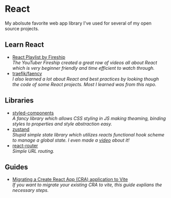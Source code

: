 # React
My abolsute favorite web app library I've used for several of my open source projects. 

## Learn React
- [React Playlist by Fireship](https://www.youtube.com/playlist?list=PL0vfts4VzfNgUUEtEjxDVfh4iocVR3qIb)  
  *The YouTuber Fireship created a great row of videos all about React which is very beginner friendly and time efficient to watch through.*
- [traefik/faency](https://github.com/traefik/faency)  
  *I also learned a lot about React and best practices by looking though the code of some React projects. Most I learned was from this repo.*

## Libraries
- [styled-components](https://github.com/styled-components/styled-components)  
  *A fancy library which allows CSS styling in JS making theaming, binding styles to properties and style abstraction easy.*
- [zustand](https://github.com/pmndrs/zustand)  
  *Stupid simple state library which utilizes reacts functional hook scheme to manage a global state. I even made a [video](https://youtu.be/ectZzJT9xBs) about it!*
- [react-router](https://github.com/remix-run/react-router)  
  *Simple URL routing.*

## Guides
- [Migrating a Create React App (CRA) application to Vite](https://www.darraghoriordan.com/2021/05/16/migrating-from-create-react-app-to-vite/)  
  *If you want to migrate your existing CRA to vite, this guide explians the necessary steps.*